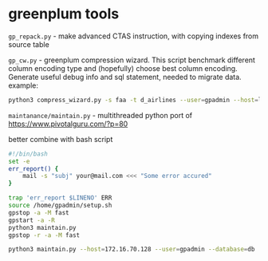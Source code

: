 # greenplum tools


`gp_repack.py` - make advanced CTAS instruction, with copying indexes from source table


`gp_cw.py` - greenplum compression wizard. This script benchmark different column encoding type and (hopefully) choose best column encoding. Generate useful debug info and sql statement, needed to migrate data.
example:
```bash
python3 compress_wizard.py -s faa -t d_airlines --user=gpadmin --host=localhost --database=gpadmin --port=5432 --lines=10000
```


`maintanance/maintain.py` - multithreaded python port of https://www.pivotalguru.com/?p=80

better combine with bash script
```bash
#!/bin/bash
set -e
err_report() {
    mail -s "subj" your@mail.com <<< "Some error accured"
}

trap 'err_report $LINENO' ERR
source /home/gpadmin/setup.sh
gpstop -a -M fast
gpstart -a -R
python3 maintain.py
gpstop -r -a -M fast
```


```bash
python3 maintain.py --host=172.16.70.128 --user=gpadmin --database=db
```
